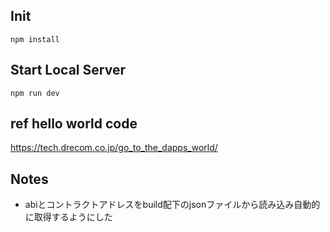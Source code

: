## Init

`npm install`

## Start Local Server

`npm run dev`

## ref hello world code

https://tech.drecom.co.jp/go_to_the_dapps_world/

## Notes

- abiとコントラクトアドレスをbuild配下のjsonファイルから読み込み自動的に取得するようにした
